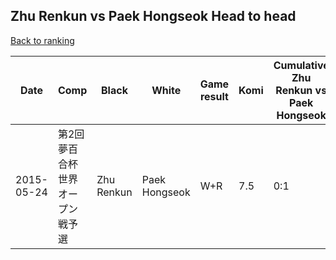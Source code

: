 ## Zhu Renkun vs Paek Hongseok Head to head

[Back to ranking](../../index.md)




| **Date** | **Comp** | **Black** | **White** | **Game result** | **Komi** | **Cumulative Zhu Renkun vs Paek Hongseok** | **Zhu Renkun streak** | **Paek Hongseok streak** | 
| --- | --- | --- | --- | --- | --- | --- | --- | --- |
| 2015-05-24 | 第2回夢百合杯世界オープン戦予選 | Zhu Renkun | Paek Hongseok | W+R | 7.5 | 0:1 | 0 | 1 |




